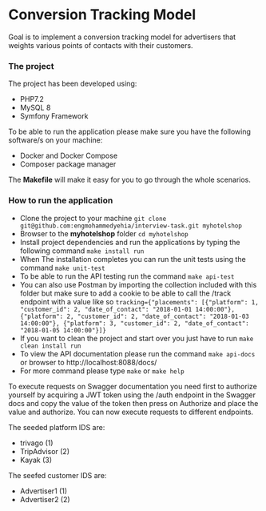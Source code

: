 # Conversion Tracking Model

Goal is to implement a conversion tracking model for advertisers that weights various points of contacts with their customers.

### The project

The project has been developed using:

- PHP7.2 
- MySQL 8
- Symfony Framework

To be able to run the application please make sure you have the following software/s on your machine:

- Docker and Docker Compose
- Composer package manager

The **Makefile** will make it easy for you to go through the whole scenarios. 
	  
### How to run the application

- Clone the project to your machine ```git clone git@github.com:engmohammedyehia/interview-task.git myhotelshop```
- Browser to the **myhotelshop** folder ```cd myhotelshop```
- Install project dependencies and run the applications by typing the following command ```make install run```
- When The installation completes you can run the unit tests using the command ```make unit-test```
- To be able to run the API testing run the command ```make api-test```
- You can also use Postman by importing the collection included with this folder but make sure to add a cookie to be able to call the /track endpoint with a value like so ```tracking={"placements": [{"platform": 1, "customer_id": 2, "date_of_contact": "2018-01-01 14:00:00"}, {"platform": 2, "customer_id": 2, "date_of_contact": "2018-01-03 14:00:00"}, {"platform": 3, "customer_id": 2, "date_of_contact": "2018-01-05 14:00:00"}]}```
- If you want to clean the project and start over you just have to run ```make clean install run```
- To view the API documentation please run the command ```make api-docs``` or browser to http://localhost:8088/docs/
- For more command please type ```make``` or ```make help```

To execute requests on Swagger documentation you need first to authorize yourself by acquiring a JWT token using the /auth endpoint 
in the Swagger docs and copy the value of the token then press on Authorize and place the value and authorize. You can now execute requests 
to different endpoints.

The seeded platform IDS are:
- trivago (1)
- TripAdvisor (2)
- Kayak (3)

The seefed customer IDS are:
- Advertiser1 (1)
- Advertiser2 (2)



